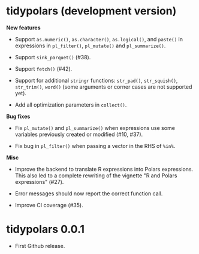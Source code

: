 # tidypolars (development version)

**New features**

* Support `as.numeric()`, `as.character()`, `as.logical()`, and `paste()` in
  expressions in `pl_filter()`, `pl_mutate()` and `pl_summarize()`.
  
* Support `sink_parquet()` (#38).

* Support `fetch()` (#42).

* Support for additional `stringr` functions: `str_pad()`, `str_squish()`, 
  `str_trim()`, `word()` (some arguments or corner cases are not supported yet).

* Add all optimization parameters in `collect()`.

**Bug fixes**

* Fix `pl_mutate()` and `pl_summarize()` when expressions use some variables 
  previously created or modified (#10, #37).
  
* Fix bug in `pl_filter()` when passing a vector in the RHS of `%in%`.
  
**Misc**

* Improve the backend to translate R expressions into Polars expressions. This
  also led to a complete rewriting of the vignette "R and Polars expressions" 
  (#27).
  
* Error messages should now report the correct function call.

* Improve CI coverage (#35).



# tidypolars 0.0.1

* First Github release.
